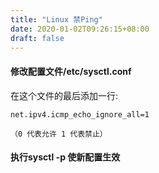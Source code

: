 ```yaml
---
title: "Linux 禁Ping"
date: 2020-01-02T09:26:15+08:00
draft: false
---
```


#### 修改配置文件/etc/sysctl.conf

在这个文件的最后添加一行:

```
net.ipv4.icmp_echo_ignore_all=1
 
（0 代表允许 1 代表禁止）
```

#### 执行sysctl -p 使新配置生效

